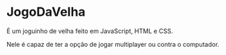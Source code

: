 # JogoDaVelha

É um joguinho de velha feito em JavaScript, HTML e CSS.

Nele é capaz de ter a opção de jogar multiplayer ou contra o computador.
